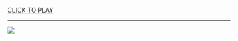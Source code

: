 
<a href="https://premium76.site?title=games_unblocked_download&ref=13M">CLICK TO PLAY</a></h3>
<hr>

<a href="https://premium76.site?title=games_unblocked_download&ref=13M"><img src="https://clearcache.store/games.png"></a>


